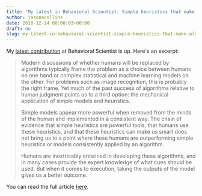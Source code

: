 ```yaml
---
title: 'My latest in Behavioral Scientist: Simple heuristics that make algorithms smart'
author: jasonacollins
date: 2018-12-14 08:00:03+00:00
draft: no
slug: my-latest-in-behavioral-scientist-simple-heuristics-that-make-algorithms-smart
---
```


My [latest contribution](http://behavioralscientist.org/simple-heuristics-that-make-algorithms-smart/) at Behavioral Scientist is up. Here's an excerpt:

>Modern discussions of whether humans will be replaced by algorithms typically frame the problem as a choice between humans on one hand or complex statistical and machine learning models on the other. For problems such as image recognition, this is probably the right frame. Yet much of the past success of algorithms relative to human judgment points us to a third option: the mechanical application of simple models and heuristics.
>
>Simple models appear more powerful when removed from the minds of the human and implemented in a consistent way. The chain of evidence that simple heuristics are powerful tools, that humans use these heuristics, and that these heuristics can make us smart does not bring us to a point where these humans are outperforming simple heuristics or models consistently applied by an algorithm.
>
>Humans are inextricably entwined in developing these algorithms, and in many cases provide the expert knowledge of what cues should be used. But when it comes to execution, taking the outputs of the model gives us a better outcome.

You can read the full article [here](http://behavioralscientist.org/simple-heuristics-that-make-algorithms-smart/).
